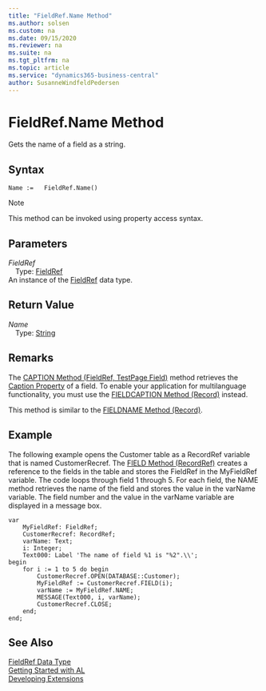 ```yaml
---
title: "FieldRef.Name Method"
ms.author: solsen
ms.custom: na
ms.date: 09/15/2020
ms.reviewer: na
ms.suite: na
ms.tgt_pltfrm: na
ms.topic: article
ms.service: "dynamics365-business-central"
author: SusanneWindfeldPedersen
---
```

[//]: # (START>DO_NOT_EDIT)
[//]: # (IMPORTANT:Do not edit any of the content between here and the END>DO_NOT_EDIT.)
[//]: # (Any modifications should be made in the .xml files in the ModernDev repo.)
# FieldRef.Name Method
Gets the name of a field as a string.


## Syntax
```
Name :=   FieldRef.Name()
```
> [!NOTE]  
> This method can be invoked using property access syntax.  

## Parameters
*FieldRef*  
&emsp;Type: [FieldRef](fieldref-data-type.md)  
An instance of the [FieldRef](fieldref-data-type.md) data type.  

## Return Value
*Name*  
&emsp;Type: [String](../string/string-data-type.md)  
  


[//]: # (IMPORTANT: END>DO_NOT_EDIT)

## Remarks  
 The [CAPTION Method \(FieldRef, TestPage Field\)](../../methods/devenv-caption-method-fieldref-testpage-field.md) method retrieves the [Caption Property](../../properties/devenv-caption-property.md) of a field. To enable your application for multilanguage functionality, you must use the [FIELDCAPTION Method \(Record\)](../../methods-auto/record/record-fieldcaption-method.md) instead.  

 This method is similar to the [FIELDNAME Method \(Record\)](../../methods-auto/record/record-fieldname-method.md).  

## Example  
 The following example opens the Customer table as a RecordRef variable that is named CustomerRecref. The [FIELD Method \(RecordRef\)](../../methods-auto/recordref/recordref-field-method.md) creates a reference to the fields in the table and stores the FieldRef in the MyFieldRef variable. The code loops through field 1 through 5. For each field, the NAME method retrieves the name of the field and stores the value in the varName variable. The field number and the value in the varName variable are displayed in a message box. 

```
var
    MyFieldRef: FieldRef;
    CustomerRecref: RecordRef;
    varName: Text;
    i: Integer;
    Text000: Label 'The name of field %1 is "%2".\\';
begin
    for i := 1 to 5 do begin  
        CustomerRecref.OPEN(DATABASE::Customer);  
        MyFieldRef := CustomerRecref.FIELD(i);  
        varName := MyFieldRef.NAME;  
        MESSAGE(Text000, i, varName);  
        CustomerRecref.CLOSE;  
    end;  
end;

```  


## See Also
[FieldRef Data Type](fieldref-data-type.md)  
[Getting Started with AL](../../devenv-get-started.md)  
[Developing Extensions](../../devenv-dev-overview.md)